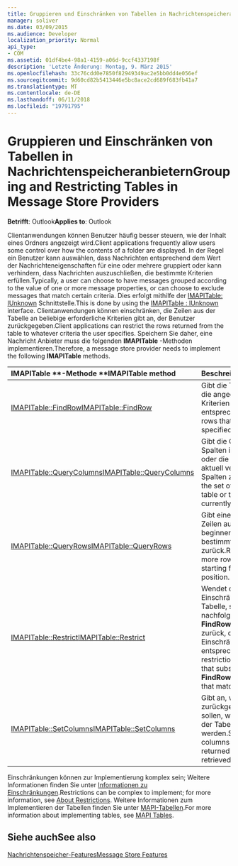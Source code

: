 ```yaml
---
title: Gruppieren und Einschränken von Tabellen in Nachrichtenspeicheranbietern
manager: soliver
ms.date: 03/09/2015
ms.audience: Developer
localization_priority: Normal
api_type:
- COM
ms.assetid: 01df4be4-98a1-4159-a06d-9ccf4337198f
description: 'Letzte Änderung: Montag, 9. März 2015'
ms.openlocfilehash: 33c76cdd0e7850f82949349ac2e5bb0dd4e056ef
ms.sourcegitcommit: 9d60cd82b5413446e5bc8ace2cd689f683fb41a7
ms.translationtype: MT
ms.contentlocale: de-DE
ms.lasthandoff: 06/11/2018
ms.locfileid: "19791795"
---
```

# <a name="grouping-and-restricting-tables-in-message-store-providers"></a><span data-ttu-id="3f261-103">Gruppieren und Einschränken von Tabellen in Nachrichtenspeicheranbietern</span><span class="sxs-lookup"><span data-stu-id="3f261-103">Grouping and Restricting Tables in Message Store Providers</span></span>

  
  
<span data-ttu-id="3f261-104">**Betrifft**: Outlook</span><span class="sxs-lookup"><span data-stu-id="3f261-104">**Applies to**: Outlook</span></span> 
  
<span data-ttu-id="3f261-105">Clientanwendungen können Benutzer häufig besser steuern, wie der Inhalt eines Ordners angezeigt wird.</span><span class="sxs-lookup"><span data-stu-id="3f261-105">Client applications frequently allow users some control over how the contents of a folder are displayed.</span></span> <span data-ttu-id="3f261-106">In der Regel ein Benutzer kann auswählen, dass Nachrichten entsprechend dem Wert der Nachrichteneigenschaften für eine oder mehrere gruppiert oder kann verhindern, dass Nachrichten auszuschließen, die bestimmte Kriterien erfüllen.</span><span class="sxs-lookup"><span data-stu-id="3f261-106">Typically, a user can choose to have messages grouped according to the value of one or more message properties, or can choose to exclude messages that match certain criteria.</span></span> <span data-ttu-id="3f261-107">Dies erfolgt mithilfe der [IMAPITable: IUnknown](imapitableiunknown.md) Schnittstelle.</span><span class="sxs-lookup"><span data-stu-id="3f261-107">This is done by using the [IMAPITable : IUnknown](imapitableiunknown.md) interface.</span></span> <span data-ttu-id="3f261-108">Clientanwendungen können einschränken, die Zeilen aus der Tabelle an beliebige erforderliche Kriterien gibt an, der Benutzer zurückgegeben.</span><span class="sxs-lookup"><span data-stu-id="3f261-108">Client applications can restrict the rows returned from the table to whatever criteria the user specifies.</span></span> <span data-ttu-id="3f261-109">Speichern Sie daher, eine Nachricht Anbieter muss die folgenden **IMAPITable** -Methoden implementieren.</span><span class="sxs-lookup"><span data-stu-id="3f261-109">Therefore, a message store provider needs to implement the following **IMAPITable** methods.</span></span> 
  
|<span data-ttu-id="3f261-110">IMAPITable **-Methode **</span><span class="sxs-lookup"><span data-stu-id="3f261-110">****IMAPITable** method**</span></span>|<span data-ttu-id="3f261-111">**Beschreibung**</span><span class="sxs-lookup"><span data-stu-id="3f261-111">**Description**</span></span>|
|:-----|:-----|
|[<span data-ttu-id="3f261-112">IMAPITable::FindRow</span><span class="sxs-lookup"><span data-stu-id="3f261-112">IMAPITable::FindRow</span></span>](imapitable-findrow.md) <br/> |<span data-ttu-id="3f261-113">Gibt die Tabelle Zeilen, die die angegebenen Kriterien entsprechen.</span><span class="sxs-lookup"><span data-stu-id="3f261-113">Returns table rows that match the specified criteria.</span></span>  <br/> |
|[<span data-ttu-id="3f261-114">IMAPITable::QueryColumns</span><span class="sxs-lookup"><span data-stu-id="3f261-114">IMAPITable::QueryColumns</span></span>](imapitable-querycolumns.md) <br/> |<span data-ttu-id="3f261-115">Gibt die Gruppe von Spalten in einer Tabelle oder die Gruppe von aktuell verwendeten Spalten zurück.</span><span class="sxs-lookup"><span data-stu-id="3f261-115">Returns the set of columns in a table or the set of currently used columns.</span></span>  <br/> |
|[<span data-ttu-id="3f261-116">IMAPITable::QueryRows</span><span class="sxs-lookup"><span data-stu-id="3f261-116">IMAPITable::QueryRows</span></span>](imapitable-queryrows.md) <br/> |<span data-ttu-id="3f261-117">Gibt eine oder mehrere Zeilen aus einer Tabelle, beginnend mit einer bestimmten Position zurück.</span><span class="sxs-lookup"><span data-stu-id="3f261-117">Returns one or more rows from a table, starting from a given position.</span></span>  <br/> |
|[<span data-ttu-id="3f261-118">IMAPITable::Restrict</span><span class="sxs-lookup"><span data-stu-id="3f261-118">IMAPITable::Restrict</span></span>](imapitable-restrict.md) <br/> |<span data-ttu-id="3f261-119">Wendet die Einschränkung, die einer Tabelle, sodass nachfolgende Aufrufe von **FindRow** nur Zeilen zurück, die der Einschränkung entsprechen.</span><span class="sxs-lookup"><span data-stu-id="3f261-119">Applies a restriction to a table so that subsequent calls to **FindRow** return only rows that match the restriction.</span></span>  <br/> |
|[<span data-ttu-id="3f261-120">IMAPITable::SetColumns</span><span class="sxs-lookup"><span data-stu-id="3f261-120">IMAPITable::SetColumns</span></span>](imapitable-setcolumns.md) <br/> |<span data-ttu-id="3f261-121">Gibt an, welche Spalten zurückgegeben werden sollen, wenn Zeilen aus der Tabelle abgerufen werden.</span><span class="sxs-lookup"><span data-stu-id="3f261-121">Specifies which columns should be returned when rows are retrieved from the table.</span></span>  <br/> |
   
<span data-ttu-id="3f261-122">Einschränkungen können zur Implementierung komplex sein; Weitere Informationen finden Sie unter [Informationen zu Einschränkungen](about-restrictions.md).</span><span class="sxs-lookup"><span data-stu-id="3f261-122">Restrictions can be complex to implement; for more information, see [About Restrictions](about-restrictions.md).</span></span> <span data-ttu-id="3f261-123">Weitere Informationen zum Implementieren der Tabellen finden Sie unter [MAPI-Tabellen](mapi-tables.md).</span><span class="sxs-lookup"><span data-stu-id="3f261-123">For more information about implementing tables, see [MAPI Tables](mapi-tables.md).</span></span>
  
## <a name="see-also"></a><span data-ttu-id="3f261-124">Siehe auch</span><span class="sxs-lookup"><span data-stu-id="3f261-124">See also</span></span>



[<span data-ttu-id="3f261-125">Nachrichtenspeicher-Features</span><span class="sxs-lookup"><span data-stu-id="3f261-125">Message Store Features</span></span>](message-store-features.md)

